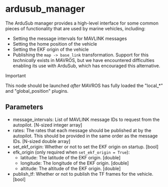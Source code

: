 # ardusub_manager

The ArduSub manager provides a high-level interface for some common pieces
of functionality that are used by marine vehicles, including:

* Setting the message intervals for MAVLINK messages
* Setting the home position of the vehicle
* Setting the EKF origin of the vehicle
* Publishing the `map -> base_link` transformation. Support for this
  *technically* exists in MAVROS, but we have encountered difficulties
  enabling its use with ArduSub, which has encouraged this alternative.

> [!IMPORTANT]
> This node should be launched *after* MAVROS has fully loaded the "local_*"
> and "global_position" plugins.

## Parameters

* message_intervals: List of MAVLINK message IDs to request from the autopilot.
  [N-sized integer array]
* rates: The rates that each message should be published at by the autopilot.
  This should be provided in the same order as the message IDs. [N-sized double
  array]
* set_ekf_origin: Whether or not to set the EKF origin on startup. [bool]
* efk_origin (only required when `set_ekf_origin = True`):
  * latitude: The latitude of the EKF origin. [double]
  * longitude: The longitude of the EKF origin. [double]
  * altitude: The altitude of the EKF origin. [double]
* publish_tf: Whether or not to publish the TF frames for the vehicle. [bool]
